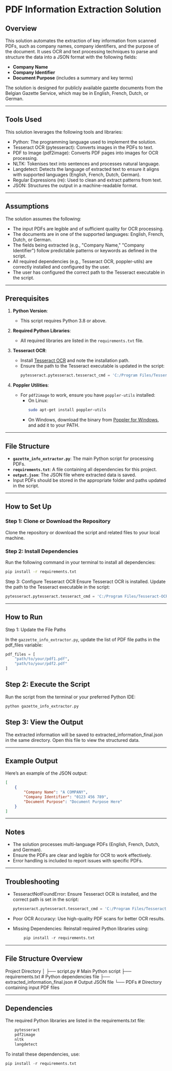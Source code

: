 # PDF Information Extraction Solution

## Overview
This solution automates the extraction of key information from scanned PDFs, such as company names, company identifiers, and the purpose of the document. It uses OCR and text processing techniques to parse and structure the data into a JSON format with the following fields:
- **Company Name**
- **Company Identifier**
- **Document Purpose** (includes a summary and key terms)

The solution is designed for publicly available gazette documents from the Belgian Gazette Service, which may be in English, French, Dutch, or German.

---

## Tools Used

This solution leverages the following tools and libraries:

-  Python: The programming language used to implement the solution.
-  Tesseract OCR (pytesseract): Converts images in the PDFs to text.
-  PDF to Image (pdf2image): Converts PDF pages into images for OCR processing.
-  NLTK: Tokenises text into sentences and processes natural language.
-  Langdetect: Detects the language of extracted text to ensure it aligns with supported languages (English, French, Dutch, German).
-  Regular Expressions (re): Used to clean and extract patterns from text.
-  JSON: Structures the output in a machine-readable format.

---

## Assumptions

The solution assumes the following:

- The input PDFs are legible and of sufficient quality for OCR processing.
- The documents are in one of the supported languages: English, French, Dutch, or German.
- The fields being extracted (e.g., "Company Name," "Company Identifier") follow predictable patterns or keywords as defined in the script.
- All required dependencies (e.g., Tesseract OCR, poppler-utils) are correctly installed and configured by the user.
- The user has configured the correct path to the Tesseract executable in the script.
---

## Prerequisites

1. **Python Version**:
   - This script requires Python 3.8 or above.

2. **Required Python Libraries**:
   - All required libraries are listed in the `requirements.txt` file.

3. **Tesseract OCR**:
   - Install [Tesseract OCR](https://github.com/tesseract-ocr/tesseract) and note the installation path.
   - Ensure the path to the Tesseract executable is updated in the script:
     ```python
     pytesseract.pytesseract.tesseract_cmd = 'C:/Program Files/Tesseract-OCR/tesseract.exe'
     ```

4. **Poppler Utilities**:
   - For `pdf2image` to work, ensure you have `poppler-utils` installed:
     - On Linux:
       ```bash
       sudo apt-get install poppler-utils
       ```
     - On Windows, download the binary from [Poppler for Windows](http://blog.alivate.com.au/poppler-windows/), and add it to your PATH.

---

## File Structure

- **`gazette_info_extractor.py`**: The main Python script for processing PDFs.
- **`requirements.txt`**: A file containing all dependencies for this project.
- **`output.json`**: The JSON file where extracted data is saved.
- Input PDFs should be stored in the appropriate folder and paths updated in the script.

---

## How to Set Up

### Step 1: Clone or Download the Repository
Clone the repository or download the script and related files to your local machine.

### Step 2: Install Dependencies
Run the following command in your terminal to install all dependencies:
```bash
pip install -r requirements.txt
```

Step 3: Configure Tesseract OCR
Ensure Tesseract OCR is installed.
Update the path to the Tesseract executable in the script:

```python
pytesseract.pytesseract.tesseract_cmd = 'C:/Program Files/Tesseract-OCR/tesseract.exe'
```

---

## How to Run
Step 1: Update the File Paths

In the `gazzette_info_extractor.py`, update the list of PDF file paths in the pdf_files variable:

```python
pdf_files = [
    "path/to/your/pdf1.pdf",
    "path/to/your/pdf2.pdf"
]
```

## Step 2: Execute the Script

Run the script from the terminal or your preferred Python IDE:

```python
python gazette_info_extractor.py
```

## Step 3: View the Output

The extracted information will be saved to extracted_information_final.json in the same directory. Open this file to view the structured data.

---

## Example Output

Here’s an example of the JSON output:

```json
[
    {
        "Company Name": "A COMPANY",
        "Company Identifier": "0123 456 789",
        "Document Purpose": "Document Purpose Here"
    }
]
```
---

## Notes

- The solution processes multi-language PDFs (English, French, Dutch, and German).
- Ensure the PDFs are clear and legible for OCR to work effectively.
- Error handling is included to report issues with specific PDFs.

---

## Troubleshooting

- TesseractNotFoundError: Ensure Tesseract OCR is installed, and the correct path is set in the script:

  ```python
  pytesseract.pytesseract.tesseract_cmd = 'C:/Program Files/Tesseract-OCR/tesseract.exe'
  ```

- Poor OCR Accuracy: Use high-quality PDF scans for better OCR results.

- Missing Dependencies: Reinstall required Python libraries using:

```python
        pip install -r requirements.txt
```

---

## File Structure Overview

Project Directory
│
├── script.py                    # Main Python script
├── requirements.txt             # Python dependencies file
├── extracted_information_final.json  # Output JSON file
└── PDFs                         # Directory containing input PDF files

---

## Dependencies

The required Python libraries are listed in the requirements.txt file:

```python
    pytesseract
    pdf2image
    nltk
    langdetect
```

To install these dependencies, use:

```python
pip install -r requirements.txt
```
